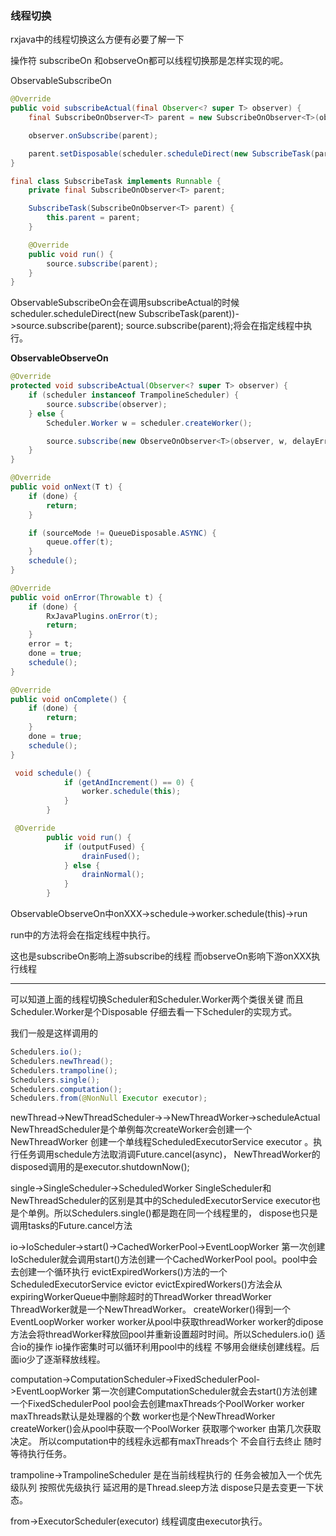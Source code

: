 ### 线程切换

rxjava中的线程切换这么方便有必要了解一下

操作符 subscribeOn 和observeOn都可以线程切换那是怎样实现的呢。

 ObservableSubscribeOn

```java
@Override
public void subscribeActual(final Observer<? super T> observer) {
    final SubscribeOnObserver<T> parent = new SubscribeOnObserver<T>(observer);

    observer.onSubscribe(parent);

    parent.setDisposable(scheduler.scheduleDirect(new SubscribeTask(parent)));
}
```

```java
final class SubscribeTask implements Runnable {
    private final SubscribeOnObserver<T> parent;

    SubscribeTask(SubscribeOnObserver<T> parent) {
        this.parent = parent;
    }

    @Override
    public void run() {
        source.subscribe(parent);
    }
}
```

ObservableSubscribeOn会在调用subscribeActual的时候scheduler.scheduleDirect(new SubscribeTask(parent))->source.subscribe(parent); source.subscribe(parent);将会在指定线程中执行。



 **ObservableObserveOn**

```java
@Override
protected void subscribeActual(Observer<? super T> observer) {
    if (scheduler instanceof TrampolineScheduler) {
        source.subscribe(observer);
    } else {
        Scheduler.Worker w = scheduler.createWorker();

        source.subscribe(new ObserveOnObserver<T>(observer, w, delayError, bufferSize));
    }
}
```

```java
@Override
public void onNext(T t) {
    if (done) {
        return;
    }

    if (sourceMode != QueueDisposable.ASYNC) {
        queue.offer(t);
    }
    schedule();
}

@Override
public void onError(Throwable t) {
    if (done) {
        RxJavaPlugins.onError(t);
        return;
    }
    error = t;
    done = true;
    schedule();
}

@Override
public void onComplete() {
    if (done) {
        return;
    }
    done = true;
    schedule();
}

 void schedule() {
            if (getAndIncrement() == 0) {
                worker.schedule(this);
            }
        }

 @Override
        public void run() {
            if (outputFused) {
                drainFused();
            } else {
                drainNormal();
            }
        }
```

ObservableObserveOn中onXXX->schedule->worker.schedule(this)->run

run中的方法将会在指定线程中执行。



 这也是subscribeOn影响上游subscribe的线程 而observeOn影响下游onXXX执行线程

---





可以知道上面的线程切换Scheduler和Scheduler.Worker两个类很关键 而且Scheduler.Worker是个Disposable 仔细去看一下Scheduler的实现方式。 

我们一般是这样调用的

```java 
Schedulers.io();
Schedulers.newThread();
Schedulers.trampoline();
Schedulers.single();
Schedulers.computation();
Schedulers.from(@NonNull Executor executor);
```

newThread->NewThreadScheduler->->NewThreadWorker->scheduleActual
NewThreadScheduler是个单例每次createWorker会创建一个NewThreadWorker 创建一个单线程ScheduledExecutorService executor 。执行任务调用schedule方法取消调Future.cancel(async)， NewThreadWorker的disposed调用的是executor.shutdownNow();

single->SingleScheduler->ScheduledWorker
SingleScheduler和NewThreadScheduler的区别是其中的ScheduledExecutorService executor也是个单例。所以Schedulers.single()都是跑在同一个线程里的， dispose也只是调用tasks的Future.cancel方法

io->IoScheduler->start()->CachedWorkerPool->EventLoopWorker
第一次创建IoScheduler就会调用start()方法创建一个CachedWorkerPool  pool。pool中会去创建一个循环执行 evictExpiredWorkers()方法的一个ScheduledExecutorService evictor evictExpiredWorkers()方法会从expiringWorkerQueue中删除超时的ThreadWorker threadWorker
ThreadWorker就是一个NewThreadWorker。
createWorker()得到一个EventLoopWorker worker   worker从pool中获取threadWorker 
worker的dipose方法会将threadWorker释放回pool并重新设置超时时间。所以Schedulers.io()
适合io的操作 io操作密集时可以循环利用pool中的线程 不够用会继续创建线程。后面io少了逐渐释放线程。

computation->ComputationScheduler->FixedSchedulerPool->EventLoopWorker
第一次创建ComputationScheduler就会去start()方法创建一个FixedSchedulerPool pool会去创建maxThreads个PoolWorker worker  maxThreads默认是处理器的个数 worker也是个NewThreadWorker
createWorker()会从pool中获取一个PoolWorker 获取哪个worker 由第几次获取决定。
所以computation中的线程永远都有maxThreads个 不会自行去终止 随时等待执行任务。


trampoline->TrampolineScheduler
是在当前线程执行的 任务会被加入一个优先级队列 按照优先级执行 延迟用的是Thread.sleep方法 dispose只是去变更一下状态。

from->ExecutorScheduler(executor)
线程调度由executor执行。

